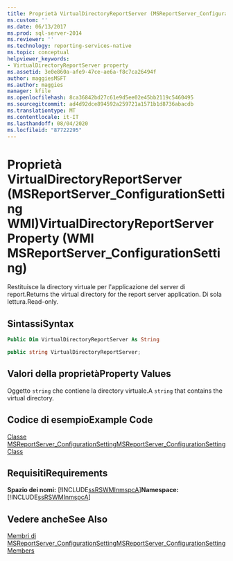 ```yaml
---
title: Proprietà VirtualDirectoryReportServer (MSReportServer_ConfigurationSetting WMI) | Microsoft Docs
ms.custom: ''
ms.date: 06/13/2017
ms.prod: sql-server-2014
ms.reviewer: ''
ms.technology: reporting-services-native
ms.topic: conceptual
helpviewer_keywords:
- VirtualDirectoryReportServer property
ms.assetid: 3e0e860a-afe9-47ce-ae6a-f8c7ca26494f
author: maggiesMSFT
ms.author: maggies
manager: kfile
ms.openlocfilehash: 8ca36842bd27c61e9d5ee02e45bb2119c5460495
ms.sourcegitcommit: ad4d92dce894592a259721a1571b1d8736abacdb
ms.translationtype: MT
ms.contentlocale: it-IT
ms.lasthandoff: 08/04/2020
ms.locfileid: "87722295"
---
```

# <a name="virtualdirectoryreportserver-property-wmi-msreportserver_configurationsetting"></a><span data-ttu-id="5c16d-102">Proprietà VirtualDirectoryReportServer (MSReportServer_ConfigurationSetting WMI)</span><span class="sxs-lookup"><span data-stu-id="5c16d-102">VirtualDirectoryReportServer Property (WMI MSReportServer_ConfigurationSetting)</span></span>
  <span data-ttu-id="5c16d-103">Restituisce la directory virtuale per l'applicazione del server di report.</span><span class="sxs-lookup"><span data-stu-id="5c16d-103">Returns the virtual directory for the report server application.</span></span> <span data-ttu-id="5c16d-104">Di sola lettura.</span><span class="sxs-lookup"><span data-stu-id="5c16d-104">Read-only.</span></span>  
  
## <a name="syntax"></a><span data-ttu-id="5c16d-105">Sintassi</span><span class="sxs-lookup"><span data-stu-id="5c16d-105">Syntax</span></span>  
  
```vb  
Public Dim VirtualDirectoryReportServer As String  
```  
  
```csharp  
public string VirtualDirectoryReportServer;  
```  
  
## <a name="property-values"></a><span data-ttu-id="5c16d-106">Valori della proprietà</span><span class="sxs-lookup"><span data-stu-id="5c16d-106">Property Values</span></span>  
 <span data-ttu-id="5c16d-107">Oggetto `string` che contiene la directory virtuale.</span><span class="sxs-lookup"><span data-stu-id="5c16d-107">A `string` that contains the virtual directory.</span></span>  
  
## <a name="example-code"></a><span data-ttu-id="5c16d-108">Codice di esempio</span><span class="sxs-lookup"><span data-stu-id="5c16d-108">Example Code</span></span>  
 [<span data-ttu-id="5c16d-109">Classe MSReportServer_ConfigurationSetting</span><span class="sxs-lookup"><span data-stu-id="5c16d-109">MSReportServer_ConfigurationSetting Class</span></span>](msreportserver-configurationsetting-class.md)  
  
## <a name="requirements"></a><span data-ttu-id="5c16d-110">Requisiti</span><span class="sxs-lookup"><span data-stu-id="5c16d-110">Requirements</span></span>  
 <span data-ttu-id="5c16d-111">**Spazio dei nomi:** [!INCLUDE[ssRSWMInmspcA](../../includes/ssrswminmspca-md.md)]</span><span class="sxs-lookup"><span data-stu-id="5c16d-111">**Namespace:** [!INCLUDE[ssRSWMInmspcA](../../includes/ssrswminmspca-md.md)]</span></span>  
  
## <a name="see-also"></a><span data-ttu-id="5c16d-112">Vedere anche</span><span class="sxs-lookup"><span data-stu-id="5c16d-112">See Also</span></span>  
 [<span data-ttu-id="5c16d-113">Membri di MSReportServer_ConfigurationSetting</span><span class="sxs-lookup"><span data-stu-id="5c16d-113">MSReportServer_ConfigurationSetting Members</span></span>](msreportserver-configurationsetting-members.md)  
  
  
